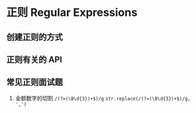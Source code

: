# 正则 Regular Expressions

## 创建正则的方式

## 正则有关的 API

## 常见正则面试题

1. 金额数字的切割 `/(?=(\B\d{3})+$)/g` `str.replace(/(?=(\B\d{3})+$)/g, ',')`
